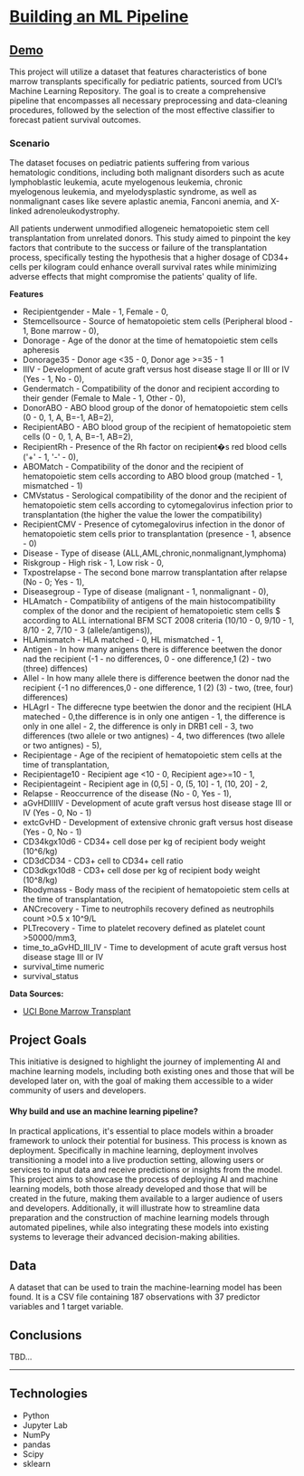 # [Building an ML Pipeline](https://nbviewer.org/github/tyrantdavis/building-ml-pipelines/blob/main/pipeline.ipynb)

## [Demo](https://nbviewer.org/github/tyrantdavis/building-ml-pipelines/blob/main/pipeline.ipynb)
This project will utilize a dataset that features characteristics of bone marrow transplants specifically for pediatric patients, sourced from UCI’s Machine Learning Repository. The goal is to create a comprehensive pipeline that encompasses all necessary preprocessing and data-cleaning procedures, followed by the selection of the most effective classifier to forecast patient survival outcomes.

### Scenario
The dataset focuses on pediatric patients suffering from various hematologic conditions, including both malignant disorders such as acute lymphoblastic leukemia, acute myelogenous leukemia, chronic myelogenous leukemia, and myelodysplastic syndrome, as well as nonmalignant cases like severe aplastic anemia, Fanconi anemia, and X-linked adrenoleukodystrophy.

All patients underwent unmodified allogeneic hematopoietic stem cell transplantation from unrelated donors. This study aimed to pinpoint the key factors that contribute to the success or failure of the transplantation process, specifically testing the hypothesis that a higher dosage of CD34+ cells per kilogram could enhance overall survival rates while minimizing adverse effects that might compromise the patients' quality of life.

**Features**

- Recipientgender - Male - 1, Female - 0,
- Stemcellsource - Source of hematopoietic stem cells (Peripheral blood - 1, Bone marrow - 0),
- Donorage - Age of the donor at the time of hematopoietic stem cells apheresis
- Donorage35 - Donor age <35 - 0, Donor age >=35 - 1
- IIIV - Development of acute graft versus host disease stage II or III or IV (Yes - 1, No - 0),
- Gendermatch - Compatibility of the donor and recipient according to their gender (Female to Male - 1, Other - 0),
- DonorABO - ABO blood group of the donor of hematopoietic stem cells (0 - 0, 1, A, B=-1, AB=2),
- RecipientABO - ABO blood group of the recipient of hematopoietic stem cells (0 - 0, 1, A, B=-1, AB=2),
- RecipientRh - Presence of the Rh factor on recipient�s red blood cells ('+' - 1, '-' - 0),
- ABOMatch - Compatibility of the donor and the recipient of hematopoietic stem cells according to ABO blood group (matched - 1, mismatched - 1)
- CMVstatus - Serological compatibility of the donor and the recipient of hematopoietic stem cells according to cytomegalovirus
  infection prior to transplantation (the higher the value the lower the compatibility)
- RecipientCMV - Presence of cytomegalovirus infection in the donor of hematopoietic stem cells prior to transplantation (presence - 1, absence - 0)
- Disease - Type of disease (ALL,AML,chronic,nonmalignant,lymphoma)
- Riskgroup - High risk - 1, Low risk - 0,
- Txpostrelapse - The second bone marrow transplantation after relapse (No - 0; Yes - 1),
- Diseasegroup - Type of disease (malignant - 1, nonmalignant - 0), 
- HLAmatch - Compatibility of antigens of the main histocompatibility complex of the donor and the recipient of hematopoietic stem cells
$  according to ALL international BFM SCT 2008 criteria (10/10 - 0, 9/10 - 1, 8/10 - 2, 7/10 - 3 (allele/antigens)),
- HLAmismatch - HLA matched - 0, HL mismatched - 1,
- Antigen - In how many anigens there is difference beetwen the donor nad the recipient (-1 - no differences, 0 - one difference,1 (2) - two (three) diffences)
- Allel - In how many allele there is difference beetwen the donor nad the recipient {-1 no differences,0 - one difference, 1 (2) (3) - two, (tree, four) differences)
- HLAgrI - The differecne type beetwien the donor and the recipient (HLA mateched - 0,the difference is in only one antigen - 1,
  the difference is only in one allel - 2, the difference is only in DRB1 cell - 3, two differences (two allele or two antignes) - 4,
  two differences (two allele or two antignes) - 5),
- Recipientage - Age of the recipient of hematopoietic stem cells at the time of transplantation,
- Recipientage10 - Recipient age <10 - 0, Recipient age>=10 - 1,
- Recipientageint - Recipient age in (0,5] - 0, (5, 10] - 1, (10, 20] - 2,
- Relapse - Reoccurrence of the disease (No - 0, Yes - 1),
- aGvHDIIIIV - Development of acute graft versus host disease stage III or IV (Yes - 0, No - 1)
- extcGvHD - Development of extensive chronic graft versus host disease (Yes - 0, No - 1)
- CD34kgx10d6 - CD34+ cell dose per kg of recipient body weight (10^6/kg)
- CD3dCD34 - CD3+ cell to CD34+ cell ratio
- CD3dkgx10d8 - CD3+ cell dose per kg of recipient body weight (10^8/kg)
- Rbodymass - Body mass of the recipient of hematopoietic stem cells at the time of transplantation,
- ANCrecovery - Time to neutrophils recovery defined as neutrophils count >0.5 x 10^9/L 
- PLTrecovery - Time to platelet recovery defined as platelet count >50000/mm3,
- time_to_aGvHD_III_IV - Time to development of acute graft versus host disease stage III or IV
- survival_time numeric
- survival_status

**Data Sources:**

- [UCI Bone Marrow Transplant](https://archive.ics.uci.edu/dataset/565/bone+marrow+transplant+children)


## Project Goals
This initiative is designed to highlight the journey of implementing AI and machine learning models, including both existing ones and those that will be developed later on, with the goal of making them accessible to a wider community of users and developers.


#### Why build and use an machine learning pipeline?
In practical applications, it's essential to place models within a broader framework to unlock their potential for business. This process is known as deployment. Specifically in machine learning, deployment involves transitioning a model into a live production setting, allowing users or services to input data and receive predictions or insights from the model. This project aims to showcase the process of deploying AI and machine learning models, both those already developed and those that will be created in the future, making them available to a larger audience of users and developers. Additionally, it will illustrate how to streamline data preparation and the construction of machine learning models through automated pipelines, while also integrating these models into existing systems to leverage their advanced decision-making abilities.


## Data
A dataset that can be used to train the machine-learning model has been found. It is a CSV file containing 187 observations with 37 predictor variables and 1 target variable.  


## Conclusions
TBD...
***
## Technologies

- Python
- Jupyter Lab
- NumPy
- pandas
- Scipy
- sklearn
